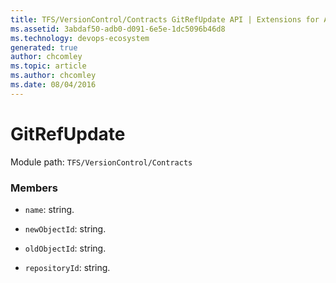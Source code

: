 ```yaml
---
title: TFS/VersionControl/Contracts GitRefUpdate API | Extensions for Azure DevOps Services
ms.assetid: 3abdaf50-adb0-d091-6e5e-1dc5096b46d8
ms.technology: devops-ecosystem
generated: true
author: chcomley
ms.topic: article
ms.author: chcomley
ms.date: 08/04/2016
---
```


# GitRefUpdate

Module path: `TFS/VersionControl/Contracts`

### Members

- `name`: string.

- `newObjectId`: string.

- `oldObjectId`: string.

- `repositoryId`: string.
